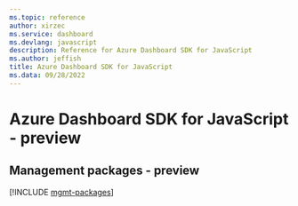 ```yaml
---
ms.topic: reference
author: xirzec
ms.service: dashboard
ms.devlang: javascript
description: Reference for Azure Dashboard SDK for JavaScript
ms.author: jeffish
title: Azure Dashboard SDK for JavaScript
ms.data: 09/28/2022
---
```

# Azure Dashboard SDK for JavaScript - preview

## Management packages - preview
[!INCLUDE [mgmt-packages](dashboard-mgmt-index.md)]